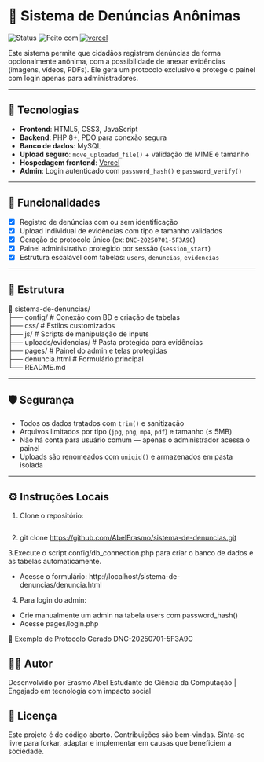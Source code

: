 # 📢 Sistema de Denúncias Anônimas

![Status](https://img.shields.io/badge/status-em%20desenvolvimento-yellow)
![Feito com](https://img.shields.io/badge/feito%20com-PHP%20%7C%20HTML%20%7C%20JS%20%7C%20MySQL-blue)
[![vercel](https://img.shields.io/badge/vercel-online-brightgreen)](https://sistema-de-denuncias-six.vercel.app)

Este sistema permite que cidadãos registrem denúncias de forma opcionalmente anônima, com a possibilidade de anexar evidências (imagens, vídeos, PDFs). Ele gera um protocolo exclusivo e protege o painel com login apenas para administradores.

---

## 🧰 Tecnologias

- **Frontend**: HTML5, CSS3, JavaScript
- **Backend**: PHP 8+, PDO para conexão segura
- **Banco de dados**: MySQL
- **Upload seguro**: `move_uploaded_file()` + validação de MIME e tamanho
- **Hospedagem frontend**: [Vercel]([https://vercel.com](https://sistema-de-denuncias-six.vercel.app/denuncia.html?))
- **Admin**: Login autenticado com `password_hash()` e `password_verify()`

---

## 🚀 Funcionalidades

- [x] Registro de denúncias com ou sem identificação
- [x] Upload individual de evidências com tipo e tamanho validados
- [x] Geração de protocolo único (ex: `DNC-20250701-5F3A9C`)
- [x] Painel administrativo protegido por sessão (`session_start`)
- [x] Estrutura escalável com tabelas: `users`, `denuncias`, `evidencias`

---

## 📂 Estrutura
📁 sistema-de-denuncias/ <br/>
  ├── config/ # Conexão com BD e criação de tabelas <br/>
  ├── css/ # Estilos customizados <br/>
  ├── js/ # Scripts de manipulação de inputs <br/>
  ├── uploads/evidencias/ # Pasta protegida para evidências <br/>
  ├── pages/ # Painel do admin e telas protegidas <br/>
  ├── denuncia.html # Formulário principal <br/>
  └── README.md

  
---

## 🛡️ Segurança

- Todos os dados tratados com `trim()` e sanitização
- Arquivos limitados por tipo (`jpg`, `png`, `mp4`, `pdf`) e tamanho (≤ 5MB)
- Não há conta para usuário comum — apenas o administrador acessa o painel
- Uploads são renomeados com `uniqid()` e armazenados em pasta isolada

---

## ⚙️ Instruções Locais

1. Clone o repositório:
   ```bash
2. git clone https://github.com/AbelErasmo/sistema-de-denuncias.git

3.Execute o script config/db_connection.php para criar o banco de dados e as tabelas automaticamente.
<ul>
  <li>Acesse o formulário: http://localhost/sistema-de-denuncias/denuncia.html</li>
</ul>

4. Para login do admin:
<ul>
  <li>Crie manualmente um admin na tabela users com password_hash()</li>
  <li>Acesse pages/login.php</li>
</ul>

🔐 Exemplo de Protocolo Gerado
DNC-20250701-5F3A9C

## 👨‍💻 Autor
Desenvolvido por Erasmo Abel Estudante de Ciência da Computação | Engajado em tecnologia com impacto social

## 📌 Licença
Este projeto é de código aberto. Contribuições são bem-vindas. Sinta-se livre para forkar, adaptar e implementar em causas que beneficiem a sociedade.







